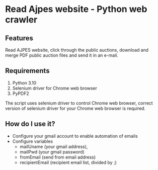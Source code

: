 # Read Ajpes website - Python web crawler

## Features
Read AJPES website, click through the public auctions, download and merge PDF public auction files and send it in an e-mail.

## Requirements

1. Python 3.10
2. Selenium driver for Chrome web browser
3. PyPDF2

The script uses selenium driver to control Chrome web browser, correct version of selenium driver for your Chrome web browser is required.

## How do I use it?

- Configure your gmail account to enable automation of emails 
- Configure variables
  - mailUname (your gmail address), 
  - mailPwd (your gmail password) 
  - fromEmail (send from email address)
  - recipientEmail (recipient email list, divided by ;)

